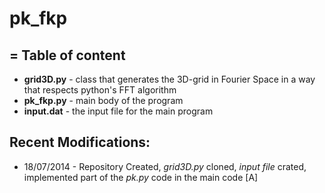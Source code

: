 pk_fkp
======
= 
Table of content
---
- **grid3D.py** - class that generates the 3D-grid in Fourier Space in a way that respects python's FFT algorithm
- **pk_fkp.py** - main body of the program
- **input.dat** - the input file for the main program

Recent Modifications:
---
- 18/07/2014 - Repository Created, *grid3D.py* cloned, *input file* crated, implemented part of the *pk.py* code in the main code [A]
